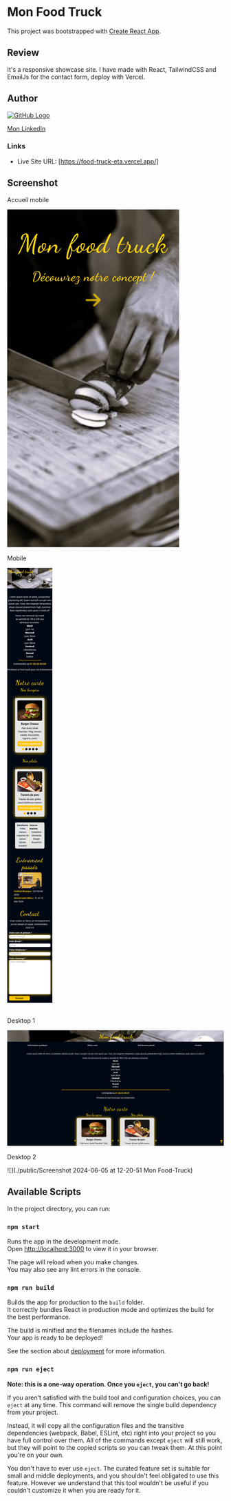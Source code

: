 # Mon Food Truck

This project was bootstrapped with [Create React App](https://github.com/facebook/create-react-app).

## Review
It's a responsive showcase site. I have made with React, TailwindCSS and EmailJs for the contact form, deploy with Vercel.

## Author
[![GitHub Logo](https://img.shields.io/badge/GitHub-100000?style=flat&logo=github&logoColor=white)](https://github.com/Tonyac-create)

<a href="https://www.linkedin.com/in/angelique-copere-dev/">Mon LinkedIn</a>

### Links

- Live Site URL: [https://food-truck-eta.vercel.app/]

## Screenshot
Accueil mobile  
  
![](./public/Screenshot_Home_Mobile_Mon_Food_Truck.png)  

Mobile  

![](./public/Screenshot_Mobile_Mon_Food_Truck.png)  

Desktop 1

![](./public/Screenshot_Desktop_Mon_Food_Truck.png)  

Desktop 2

![](./public/Screenshot 2024-06-05 at 12-20-51 Mon Food-Truck)  


## Available Scripts

In the project directory, you can run:

### `npm start`

Runs the app in the development mode.\
Open [http://localhost:3000](http://localhost:3000) to view it in your browser.

The page will reload when you make changes.\
You may also see any lint errors in the console.

### `npm run build`

Builds the app for production to the `build` folder.\
It correctly bundles React in production mode and optimizes the build for the best performance.

The build is minified and the filenames include the hashes.\
Your app is ready to be deployed!

See the section about [deployment](https://facebook.github.io/create-react-app/docs/deployment) for more information.

### `npm run eject`

**Note: this is a one-way operation. Once you `eject`, you can't go back!**

If you aren't satisfied with the build tool and configuration choices, you can `eject` at any time. This command will remove the single build dependency from your project.

Instead, it will copy all the configuration files and the transitive dependencies (webpack, Babel, ESLint, etc) right into your project so you have full control over them. All of the commands except `eject` will still work, but they will point to the copied scripts so you can tweak them. At this point you're on your own.

You don't have to ever use `eject`. The curated feature set is suitable for small and middle deployments, and you shouldn't feel obligated to use this feature. However we understand that this tool wouldn't be useful if you couldn't customize it when you are ready for it.


